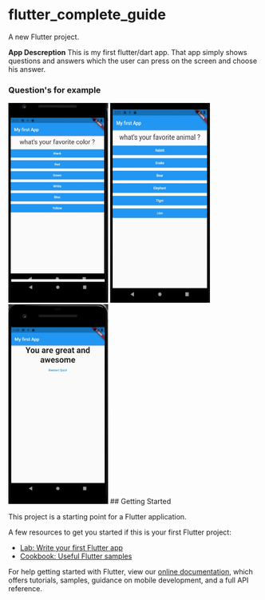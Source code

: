 # flutter_complete_guide

A new Flutter project.

**App Descreption** 
This is my first flutter/dart app.
That app simply shows questions and answers which the user can press on the screen and choose his answer.

### Question's for example  
<img src= https://github.com/YishayGarame/Flutter_questionsApp/blob/master/images/first_1.jpg width="200" height="400"/>
 <img src= https://github.com/YishayGarame/Flutter_questionsApp/blob/master/images/second_2.jpg width="200" height="400"/>  
 <img src= https://github.com/YishayGarame/Flutter_questionsApp/blob/master/images/final%20score.jpg width="200" height="400"/>
## Getting Started

This project is a starting point for a Flutter application.

A few resources to get you started if this is your first Flutter project:

- [Lab: Write your first Flutter app](https://flutter.dev/docs/get-started/codelab)
- [Cookbook: Useful Flutter samples](https://flutter.dev/docs/cookbook)

For help getting started with Flutter, view our
[online documentation](https://flutter.dev/docs), which offers tutorials,
samples, guidance on mobile development, and a full API reference.

